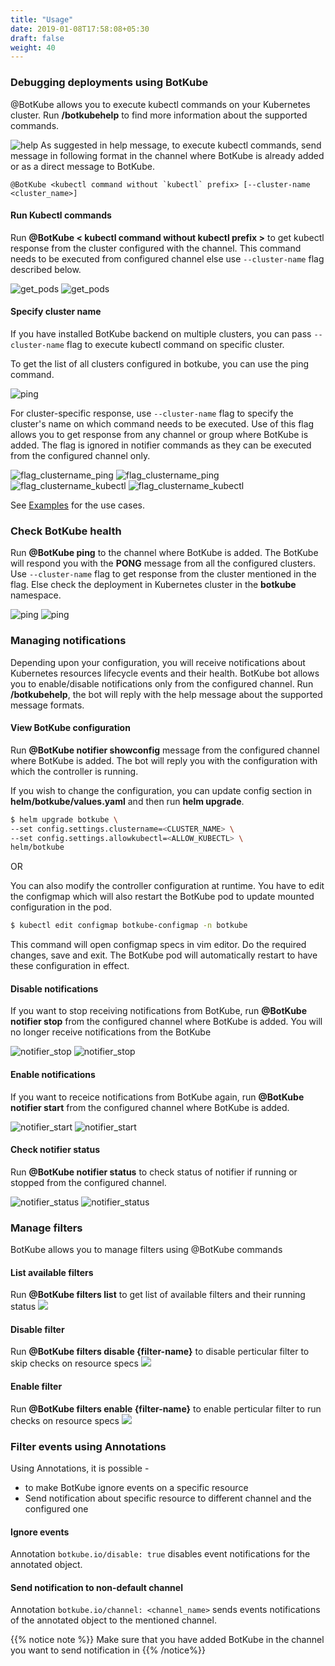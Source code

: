 ```yaml
---
title: "Usage"
date: 2019-01-08T17:58:08+05:30
draft: false
weight: 40
---
```


### Debugging deployments using BotKube

@BotKube allows you to execute kubectl commands on your Kubernetes cluster.
Run **/botkubehelp** to find more information about the supported commands.

![help](/images/help.png)
As suggested in help message, to execute kubectl commands, send message in following format in the channel where BotKube is already added or as a direct message to BotKube.
```
@BotKube <kubectl command without `kubectl` prefix> [--cluster-name <cluster_name>]
```

#### Run Kubectl commands

Run **@BotKube < kubectl command without kubectl prefix >** to get kubectl response from the cluster configured with the channel.
This command needs to be executed from configured channel else use `--cluster-name` flag described below.

![get_pods](/images/get_namespaces.png)
![get_pods](/images/mm_get_ns.png)

#### Specify cluster name
If you have installed BotKube backend on multiple clusters, you can pass `--cluster-name` flag to execute kubectl command on specific cluster.

To get the list of all clusters configured in botkube, you can use the ping command.

![ping](/images/ping.png)

For cluster-specific response,
use `--cluster-name` flag to specify the cluster's name on which command needs to be executed. 
Use of this flag allows you to get response from any channel or group where BotKube is added. 
The flag is ignored in notifier commands as they can be executed from the configured channel only.

![flag_clustername_ping](/images/flag_clustername_ping.png)
![flag_clustername_ping](/images/mm_flag_clustername_ping.png)
![flag_clustername_kubectl](/images/flag_clustername_kubectl.png)
![flag_clustername_kubectl](/images/mm_flag_clustername_kubectl.png)

See [Examples](/examples/#h-examples) for the use cases.

### Check BotKube health

Run **@BotKube ping** to the channel where BotKube is added. The BotKube will respond you with the **PONG** message from all the configured clusters. Use `--cluster-name` flag to get response from the cluster mentioned in the flag. Else check the deployment in Kubernetes cluster in the **botkube** namespace.

![ping](/images/ping.png)
![ping](/images/mm_ping.png)

### Managing notifications

Depending upon your configuration, you will receive notifications about Kubernetes resources lifecycle events and their health.
BotKube bot allows you to enable/disable notifications only from the configured channel. Run **/botkubehelp**, the bot will reply with the help message about the supported message formats.

#### View BotKube configuration

Run **@BotKube notifier showconfig** message from the configured channel where BotKube is added. The bot will reply you with the configuration with which the controller is running.

If you wish to change the configuration, you can update config section in **helm/botkube/values.yaml** and then run **helm upgrade**.

```bash
$ helm upgrade botkube \
--set config.settings.clustername=<CLUSTER_NAME> \
--set config.settings.allowkubectl=<ALLOW_KUBECTL> \
helm/botkube
```
OR

You can also modify the controller configuration at runtime. You have to edit the configmap which will also restart the BotKube pod to update mounted configuration in the pod.

```bash
$ kubectl edit configmap botkube-configmap -n botkube
```

This command will open configmap specs in vim editor. Do the required changes, save and exit. The BotKube pod will automatically restart to have these configuration in effect.

#### Disable notifications

If you want to stop receiving notifications from BotKube, run
**@BotKube notifier stop**
from the configured channel where BotKube is added. You will no longer receive notifications from the BotKube

![notifier_stop](/images/notifier_stop.png)
![notifier_stop](/images/mm_notifier_stop.png)

#### Enable notifications

If you want to receice notifications from BotKube again, run
**@BotKube notifier start**
from the configured channel where BotKube is added.

![notifier_start](/images/notifier_start.png)
![notifier_start](/images/mm_notifier_start.png)

#### Check notifier status

Run **@BotKube notifier status** to check status of notifier if running or stopped from the configured channel.

![notifier_status](/images/notifier_status.png)
![notifier_status](/images/mm_notifier_status.png)

### Manage filters

BotKube allows you to manage filters using @BotKube commands

#### List available filters

Run **@BotKube filters list** to get list of available filters and their running status
![](/images/filters_list.png)

#### Disable filter

Run **@BotKube filters disable {filter-name}** to disable perticular filter to skip checks on resource specs
![](/images/filters_disable.png)

#### Enable filter

Run **@BotKube filters enable {filter-name}** to enable perticular filter to run checks on resource specs
![](/images/filters_enable.png)

### Filter events using Annotations

Using Annotations, it is possible -

- to make BotKube ignore events on a specific resource
- Send notification about specific resource to different channel and the configured one

#### Ignore events

Annotation `botkube.io/disable: true` disables event notifications for the annotated object.

#### Send notification to non-default channel

Annotation `botkube.io/channel: <channel_name>` sends events notifications of the annotated object to the mentioned channel.

{{% notice note %}}
Make sure that you have added BotKube in the channel you want to send notification in
{{% /notice%}}
